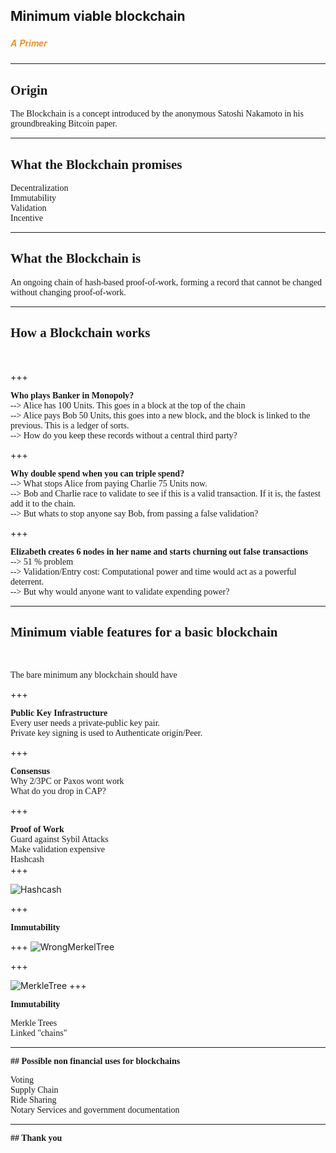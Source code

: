 ## Minimum viable blockchain
##### <span style="font-family:Helvetica Neue; font-weight:bold"><span style="color:#e49436">A Primer</span></span>

---

## <span style="font-family:Rockitt; font-weight:bold">Origin </span>
<span style="font-family:Hattori Hanzo;"> The Blockchain is a concept introduced by the anonymous Satoshi Nakamoto in his groundbreaking Bitcoin paper. </span>

---

## <span style="font-family:Rockitt; font-weight:bold"> What the Blockchain promises</span>

<span class="fragment" data-fragment-index="1" style="font-family:Hattori Hanzo;">Decentralization</span> 
<br>
<span class="fragment" data-fragment-index="2" style="font-family:Hattori Hanzo;">Immutability</span> 
<br>
<span class="fragment" data-fragment-index="3" style="font-family:Hattori Hanzo;">Validation</span> 
<br>
<span class="fragment" data-fragment-index="4" style="font-family:Hattori Hanzo;">Incentive</span>  

---

## <span style="font-family:Rockitt; font-weight:bold">What the Blockchain is</span>

<span style="font-family:Hattori Hanzo;">An ongoing chain of hash-based proof-of-work, forming a record that cannot be changed without changing proof-of-work. </span>

--- 

## <span style="font-family:Rockitt; font-weight:bold">How a Blockchain works</span>

<br>

+++ 

<span style="font-family:Rockitt; font-weight:bold">
Who plays Banker in Monopoly? 
</span>
<br>

<span class="fragment" data-fragment-index="1" style="font-family:Hattori Hanzo;">
--> Alice has 100 Units. This goes in a block at the top of the chain
<br>
--> Alice pays Bob 50 Units, this goes into a new block, and the block is linked to the previous. This is a ledger of sorts.
<br>
--> How do you keep these records without a central third party?
</span>

+++

<span style="font-family:Rockitt; font-weight:bold">
Why double spend when you can triple spend?
</span>
<br>

<span class="fragment" data-fragment-index="1" style="font-family:Hattori Hanzo;">
--> What stops Alice from paying Charlie 75 Units now.
<br>
--> Bob and Charlie race to validate to see if this is a valid transaction. If it is, the fastest add it to the chain.
<br>
--> But whats to stop anyone say Bob, from passing a false validation?
</span>

+++

<span style="font-family:Rockitt; font-weight:bold">
Elizabeth creates 6 nodes in her name and starts churning out false transactions 
</span>
<br>

<span class="fragment" data-fragment-index="1" style="font-family:Hattori Hanzo;">
--> 51 % problem
<br>
--> Validation/Entry cost: Computational power and time would act as a powerful deterrent.
<br>
--> But why would anyone want to validate expending power? 
</span> 

---

## <span style="font-family:Rockitt; font-weight:bold"> Minimum viable features for a basic blockchain </span>

<br>

<span style="font-family:Hattori Hanzo;"> The bare minimum any blockchain should have </span>

+++

<span style="font-family:Rockitt; font-weight:bold">
Public Key Infrastructure
</span> 
<br>
<span class="fragment" data-fragment-index="1" style="font-family:Hattori Hanzo;">Every user needs a private-public key pair.</span> 
<br>
<span class="fragment" data-fragment-index="2" style="font-family:Hattori Hanzo;">Private key signing is used to Authenticate origin/Peer. </span>

+++

<span style="font-family:Rockitt; font-weight:bold">
Consensus 
</span>
<br>
<span class="fragment" data-fragment-index="1" style="font-family:Hattori Hanzo;">Why 2/3PC or Paxos wont work </span>
<br>
<span class="fragment" data-fragment-index="2" style="font-family:Hattori Hanzo;">What do you drop in CAP? </span>

+++

<span style="font-family:Rockitt; font-weight:bold">
Proof of Work  
</span>
<br>
<span class="fragment" data-fragment-index="1" style="font-family:Hattori Hanzo;">Guard against Sybil Attacks </span>
<br>
<span class="fragment" data-fragment-index="2" style="font-family:Hattori Hanzo;">Make validation expensive </span>
<br>
<span class="fragment" data-fragment-index="3" style="font-family:Hattori Hanzo;">Hashcash </span>
<br>
+++

![Hashcash](https://image.slidesharecdn.com/class7-post-150921141838-lva1-app6892/95/the-blockchain-28-638.jpg?cb=1442845220)

+++

<span style="font-family:Rockitt; font-weight:bold">
Immutability 
</span>

+++
![WrongMerkelTree](http://m.chinadaily.com.cn/en/img/attachement/jpg/site1/20141126/0023ae9885da15df7cc302.jpg)

+++

![MerkleTree](https://i.stack.imgur.com/FxSw0.png)
+++

<span style="font-family:Rockitt; font-weight:bold">
Immutability 
</span>

<span class="fragment" data-fragment-index="1" style="font-family:Hattori Hanzo;">Merkle Trees </span>
<br>
<span class="fragment" data-fragment-index="2" style="font-family:Hattori Hanzo;">Linked "chains" </span>

---

<span style="font-family:Rockitt; font-weight:bold">
## Possible non financial uses for blockchains
</span>  

<span class="fragment" data-fragment-index="1" style="font-family:Hattori Hanzo;">Voting</span>
<br>
<span class="fragment" data-fragment-index="2" style="font-family:Hattori Hanzo;">Supply Chain</span>
<br>
<span class="fragment" data-fragment-index="3" style="font-family:Hattori Hanzo;">Ride Sharing</span>
<br>
<span class="fragment" data-fragment-index="4" style="font-family:Hattori Hanzo;">Notary Services and government documentation</span>

---

<span style="font-family:Rockitt; font-weight:bold">
## Thank you
</span>
